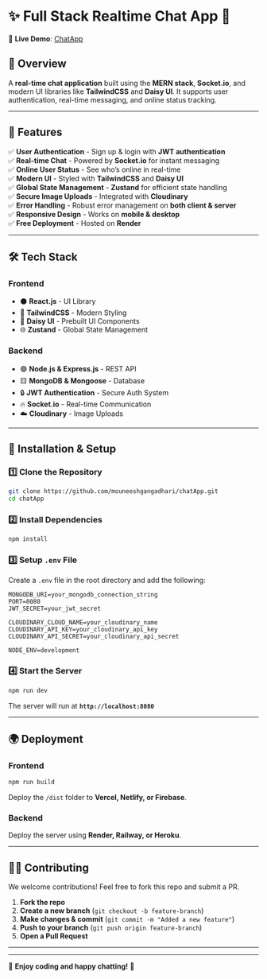 # ✨ Full Stack Realtime Chat App 🚀  

🌟 **Live Demo**: [ChatApp](https://chatapp-ylss.onrender.com/login)  

## 📌 **Overview**  
A **real-time chat application** built using the **MERN stack**, **Socket.io**, and modern UI libraries like **TailwindCSS** and **Daisy UI**. It supports user authentication, real-time messaging, and online status tracking.  

---

## 🎯 **Features**  

✅ **User Authentication** - Sign up & login with **JWT authentication**  
✅ **Real-time Chat** - Powered by **Socket.io** for instant messaging  
✅ **Online User Status** - See who’s online in real-time  
✅ **Modern UI** - Styled with **TailwindCSS** and **Daisy UI**  
✅ **Global State Management** - **Zustand** for efficient state handling  
✅ **Secure Image Uploads** - Integrated with **Cloudinary**  
✅ **Error Handling** - Robust error management on **both client & server**  
✅ **Responsive Design** - Works on **mobile & desktop**  
✅ **Free Deployment** - Hosted on **Render**  

---

## 🛠 **Tech Stack**  

### **Frontend**  
- ⚫ **React.js** - UI Library  
- 💅 **TailwindCSS** - Modern Styling  
- 🎨 **Daisy UI** - Prebuilt UI Components  
- 🌐 **Zustand** - Global State Management  

### **Backend**  
- 🟢 **Node.js & Express.js** - REST API  
- 🟨 **MongoDB & Mongoose** - Database  
- 🔒 **JWT Authentication** - Secure Auth System  
- 🔥 **Socket.io** - Real-time Communication  
- ☁️ **Cloudinary** - Image Uploads  

---

## 🚀 **Installation & Setup**  

### **1️⃣ Clone the Repository**  
```bash
git clone https://github.com/mouneeshgangadhari/chatApp.git
cd chatApp
```

### **2️⃣ Install Dependencies**  
```bash
npm install
```

### **3️⃣ Setup `.env` File**  
Create a `.env` file in the root directory and add the following:  
```env
MONGODB_URI=your_mongodb_connection_string
PORT=8080
JWT_SECRET=your_jwt_secret

CLOUDINARY_CLOUD_NAME=your_cloudinary_name
CLOUDINARY_API_KEY=your_cloudinary_api_key
CLOUDINARY_API_SECRET=your_cloudinary_api_secret

NODE_ENV=development
```

### **4️⃣ Start the Server**  
```bash
npm run dev
```
The server will run at **`http://localhost:8080`**  

---


## 🌍 **Deployment**  

### **Frontend**  
```bash
npm run build
```
Deploy the `/dist` folder to **Vercel, Netlify, or Firebase**.  

### **Backend**  
Deploy the server using **Render, Railway, or Heroku**.  

---

## 👨‍💻 **Contributing**  
We welcome contributions! Feel free to fork this repo and submit a PR.  

1. **Fork the repo**  
2. **Create a new branch** (`git checkout -b feature-branch`)  
3. **Make changes & commit** (`git commit -m "Added a new feature"`)  
4. **Push to your branch** (`git push origin feature-branch`)  
5. **Open a Pull Request**  

---
---

🌟 **Enjoy coding and happy chatting!** 🌟
